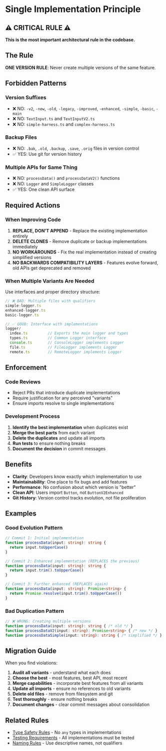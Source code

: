 # Single Implementation Principle

## ⚠️ CRITICAL RULE ⚠️

**This is the most important architectural rule in the codebase.**

## The Rule

**ONE VERSION RULE**: Never create multiple versions of the same feature.

## Forbidden Patterns

### Version Suffixes
- ❌ NO: `-v2`, `-new`, `-old`, `-legacy`, `-improved`, `-enhanced`, `-simple`, `-basic`, `-main`
- ❌ NO: `TextInput.ts` and `TextInputV2.ts`
- ❌ NO: `simple-harness.ts` and `complex-harness.ts`

### Backup Files  
- ❌ NO: `.bak`, `.old`, `.backup`, `.save`, `.orig` files in version control
- ✅ YES: Use git for version history

### Multiple APIs for Same Thing
- ❌ NO: `processData()` and `processDataV2()` functions
- ❌ NO: `Logger` and `SimpleLogger` classes
- ✅ YES: One clean API surface

## Required Actions

### When Improving Code
1. **REPLACE, DON'T APPEND** - Replace the existing implementation entirely
2. **DELETE CLONES** - Remove duplicate or backup implementations immediately  
3. **NO WORKAROUNDS** - Fix the real implementation instead of creating simplified versions
4. **NO BACKWARDS COMPATIBILITY LAYERS** - Features evolve forward, old APIs get deprecated and removed

### When Multiple Variants Are Needed
Use interfaces and proper directory structure:

```typescript
// ❌ BAD: Multiple files with qualifiers
simple-logger.ts
enhanced-logger.ts
basic-logger.ts

// ✅ GOOD: Interface with implementations
logger/
  index.ts         // Exports the main logger and types
  types.ts         // Common Logger interface
  console.ts       // ConsoleLogger implements Logger
  file.ts          // FileLogger implements Logger
  remote.ts        // RemoteLogger implements Logger
```

## Enforcement

### Code Reviews
- Reject PRs that introduce duplicate implementations
- Require justification for any perceived "variants"
- Ensure imports resolve to single implementations

### Development Process
1. **Identify the best implementation** when duplicates exist
2. **Merge the best parts** from each variant
3. **Delete the duplicates** and update all imports
4. **Run tests** to ensure nothing breaks
5. **Document the decision** in commit messages

## Benefits

- **Clarity**: Developers know exactly which implementation to use
- **Maintainability**: One place to fix bugs and add features  
- **Performance**: No confusion about which version is "better"
- **Clean API**: Users import `Button`, not `ButtonV2Enhanced`
- **Git History**: Version control tracks evolution, not file proliferation

## Examples

### Good Evolution Pattern
```typescript
// Commit 1: Initial implementation
function processData(input: string): string {
  return input.toUpperCase()
}

// Commit 2: Enhanced implementation (REPLACES the previous)
function processData(input: string): string {
  return input.trim().toUpperCase()
}

// Commit 3: Further enhanced (REPLACES again)
function processData(input: string): Promise<string> {
  return Promise.resolve(input.trim().toUpperCase())
}
```

### Bad Duplication Pattern
```typescript
// ❌ WRONG: Creating multiple versions
function processData(input: string): string { /* old */ }
function processDataV2(input: string): Promise<string> { /* new */ }
function processDataSimple(input: string): string { /* simplified */ }
```

## Migration Guide

When you find violations:

1. **Audit all variants** - understand what each does
2. **Choose the best** - most features, best API, most recent
3. **Merge capabilities** - incorporate best features from all variants
4. **Update all imports** - ensure no references to old variants
5. **Delete old files** - remove from filesystem and git
6. **Test thoroughly** - ensure nothing breaks
7. **Document changes** - clear commit messages about consolidation

## Related Rules

- [Type Safety Rules](./type-safety.md) - No `any` types in implementations
- [Testing Requirements](./testing.md) - All implementations must be tested
- [Naming Rules](./naming.md) - Use descriptive names, not qualifiers